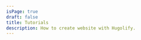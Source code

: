 ```yaml
---
isPage: true
draft: false
title: Tutorials
description: How to create website with Hugolify.
---
```

